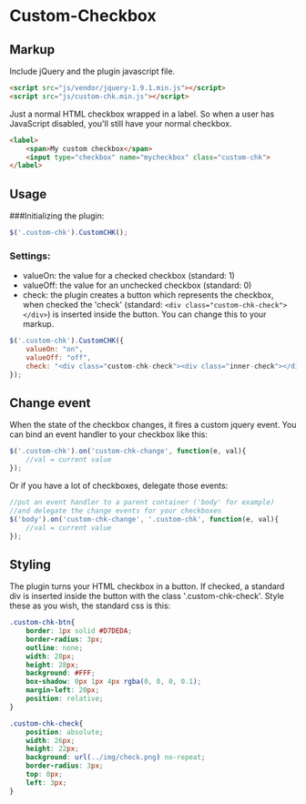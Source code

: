 Custom-Checkbox
===============

## Markup
Include jQuery and the plugin javascript file.
```html
<script src="js/vendor/jquery-1.9.1.min.js"></script>
<script src="js/custom-chk.min.js"></script>
```

Just a normal HTML checkbox wrapped in a label. So when a user has JavaScript disabled, you'll still have your normal checkbox.
```html
<label>
    <span>My custom checkbox</span>
    <input type="checkbox" name="mycheckbox" class="custom-chk">
</label>
```

## Usage
###Initializing the plugin:
```javascript
$('.custom-chk').CustomCHK();
```

### Settings:
* valueOn: the value for a checked checkbox (standard: 1)
* valueOff: the value for an unchecked checkbox (standard: 0)
* check: the plugin creates a button which represents the checkbox, when checked the 'check' (standard: ```<div class="custom-chk-check"></div>```) is inserted inside the button. You can change this to your markup.

```javascript
$('.custom-chk').CustomCHK({
    valueOn: "on",
    valueOff: "off",
    check: "<div class="custom-chk-check"><div class="inner-check"></div></div>"
});
```
## Change event
When the state of the checkbox changes, it fires a custom jquery event. You can bind an event handler to your checkbox like this:

```javascript
$('.custom-chk').on('custom-chk-change', function(e, val){
    //val = current value
});
```
Or if you have a lot of checkboxes, delegate those events:
```javascript
//put an event handler to a parent container ('body' for example)
//and delegate the change events for your checkboxes
$('body').on('custom-chk-change', '.custom-chk', function(e, val){
    //val = current value
});
```
## Styling
The plugin turns your HTML checkbox in a button. If checked, a standard div is inserted inside the button with the class '.custom-chk-check'.
Style these as you wish, the standard css is this:
```css
.custom-chk-btn{
    border: 1px solid #D7DEDA; 
    border-radius: 3px;
    outline: none;
    width: 28px;
    height: 28px;
    background: #FFF;
    box-shadow: 0px 1px 4px rgba(0, 0, 0, 0.1);
    margin-left: 20px;
    position: relative;
}

.custom-chk-check{
    position: absolute;
    width: 26px;
    height: 22px;
    background: url(../img/check.png) no-repeat;
    border-radius: 3px;
    top: 0px;
    left: 3px;
}
```
